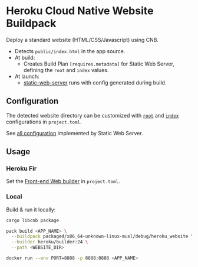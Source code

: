# Heroku Cloud Native Website Buildpack

Deploy a standard website (HTML/CSS/Javascript) using CNB.

* Detects `public/index.html` in the app source.
* At build:
  * Creates Build Plan `[requires.metadata]` for Static Web Server, defining the `root` and `index` values.
* At launch:
  * [static-web-server](../static-web-server/README.md) runs with config generated during build.

## Configuration

The detected website directory can be customized with [`root`](../../buildpacks/static-web-server/README.md#document-root) and [`index`](../../buildpacks/static-web-server/README.md#index-document) configurations in `project.toml`.

See [all configuration](../../buildpacks/static-web-server/README.md#configuration) implemented by Static Web Server.

## Usage

### Heroku Fir

Set the [Front-end Web builder](../../builder/README.md) in `project.toml`.

### Local

Build & run it locally:

```bash
cargo libcnb package

pack build <APP_NAME> \
  --buildpack packaged/x86_64-unknown-linux-musl/debug/heroku_website \
  --builder heroku/builder:24 \
  --path <WEBSITE_DIR>

docker run --env PORT=8888 -p 8888:8888 <APP_NAME>
```
